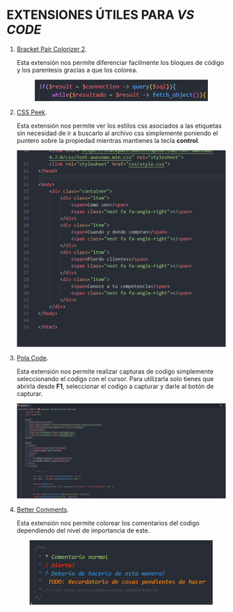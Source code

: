 # EXTENSIONES ÚTILES PARA _VS CODE_

1. [Bracket Pair Colorizer 2](https://marketplace.visualstudio.com/items?itemName=CoenraadS.bracket-pair-colorizer-2).
    
    Esta extensión nos permite diferenciar facilmente los bloques de código y los parentesis gracias a que los colorea.

    <p align="center">

    <img src="./sources/img/bracketpaircolorizer.png">
    
    </p>
2. [CSS Peek](https://marketplace.visualstudio.com/items?itemName=pranaygp.vscode-css-peek).
    
    Esta extensión nos permite ver los estilos css asociados a las etiquetas sin necesidad de ir a buscarlo al archivo css simplemente poniendo el puntero sobre la propiedad mientras mantienes la tecla __control__.

    <p align="center">

    <img src="./sources/img/csspeek.gif">

    </p>

3. [Pola Code](https://marketplace.visualstudio.com/items?itemName=jeff-hykin.polacode-2019).

    Esta extensión nos permite realizar capturas de codigo simplemente seleccionando el codigo con el cursor. Para utilizarla solo tienes que abrirla desde __F1__, seleccionar el codigo a capturar y darle al botón de capturar.

    <p align="center">

    <img src="./sources/img/polacode.gif">

    </p>

4. [Better Comments](https://marketplace.visualstudio.com/items?itemName=aaron-bond.better-comments).

    Esta extensión nos permite colorear los comentarios del codigo dependiendo del nivel de importancia de este.

    <p align="center">

    <img src="./sources/img/bettercomments.png">

    </p>